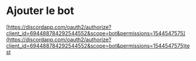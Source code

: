 
# Ajouter le bot

[https://discordapp.com/oauth2/authorize?client_id=694488784292544552&scope=bot&permissions=1544547575](https://discordapp.com/oauth2/authorize?client_id=694488784292544552&scope=bot&permissions=1544547575)test
